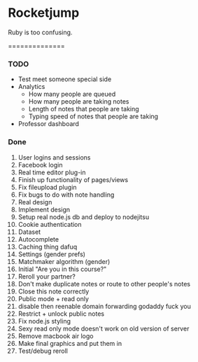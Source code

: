# Rocketjump

Ruby is too confusing.

==============

### TODO
* Test meet someone special side
* Analytics
	* How many people are queued
	* How many people are taking notes
	* Length of notes that people are taking
	* Typing speed of notes that people are taking
* Professor dashboard


### Done
1. User logins and sessions
2. Facebook login
3. Real time editor plug-in
4. Finish up functionality of pages/views
5. Fix fileupload plugin
6. Fix bugs to do with note handling
7. Real design
8. Implement design
9. Setup real node.js db and deploy to nodejitsu
10. Cookie authentication
11. Dataset 
12. Autocomplete
13. Caching thing dafuq
14. Settings (gender prefs)
15. Matchmaker algorithm (gender)
16. Initial "Are you in this course?"
17. Reroll your partner?
18. Don't make duplicate notes or route to other people's notes
19. Close this note correctly
20. Public mode + read only
21. disable then reenable domain forwarding godaddy fuck you
22. Restrict + unlock public notes
23. Fix node.js styling
24. Sexy read only mode doesn't work on old version of server
25. Remove macbook air logo
26. Make final graphics and put them in
27. Test/debug reroll
